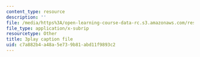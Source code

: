 ```yaml
---
content_type: resource
description: ''
file: /media/https%3A/open-learning-course-data-rc.s3.amazonaws.com/res-6-012-introduction-to-probability-spring-2018/c7a882b4a48a5e739b81abd11f9893c2_5kdv3r-YgK0.vtt
file_type: application/x-subrip
resourcetype: Other
title: 3play caption file
uid: c7a882b4-a48a-5e73-9b81-abd11f9893c2
---
```

